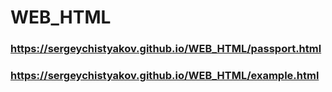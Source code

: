 # WEB_HTML
### https://sergeychistyakov.github.io/WEB_HTML/passport.html
### https://sergeychistyakov.github.io/WEB_HTML/example.html
